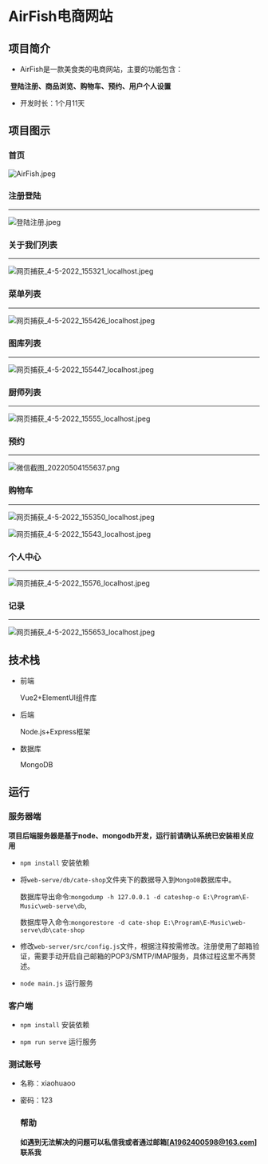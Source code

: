 # AirFish电商网站

## 项目简介

* AirFish是一款美食类的电商网站，主要的功能包含：

​		**登陆注册、商品浏览、购物车、预约、用户个人设置**

* 开发时长：1个月11天

## 项目图示

### 首页

![AirFish.jpeg](https://s2.loli.net/2022/05/04/DeXtBUKcal7GjYu.jpg)

### 注册登陆

------

![登陆注册.jpeg](https://s2.loli.net/2022/05/04/Jm5QGOybpEz7ljT.jpg)

### 关于我们列表

***



![网页捕获_4-5-2022_155321_localhost.jpeg](https://s2.loli.net/2022/05/04/UtRZ7piTqX9rzhw.jpg)



### 菜单列表

***



![网页捕获_4-5-2022_155426_localhost.jpeg](https://s2.loli.net/2022/05/04/GYxqpUeEhAKot5f.jpg)

### 图库列表

***



![网页捕获_4-5-2022_155447_localhost.jpeg](https://s2.loli.net/2022/05/04/4lbxML2SHQc7KEn.jpg)

### 厨师列表

***



![网页捕获_4-5-2022_15555_localhost.jpeg](https://s2.loli.net/2022/05/04/vu51UqrsGDmoZYy.jpg)

### 预约

***



![微信截图_20220504155637.png](https://s2.loli.net/2022/05/04/Gc8i31Z7MJDXKIO.png)

### 购物车

***



![网页捕获_4-5-2022_155350_localhost.jpeg](https://s2.loli.net/2022/05/04/HL85AnrfagZYwDJ.jpg)

![网页捕获_4-5-2022_15543_localhost.jpeg](https://s2.loli.net/2022/05/04/zPnBKIptQCrm23o.jpg)

### 个人中心

***



![网页捕获_4-5-2022_15576_localhost.jpeg](https://s2.loli.net/2022/05/04/YaBWKO2oDGkEqJZ.jpg)

### 记录

***



![网页捕获_4-5-2022_155653_localhost.jpeg](https://s2.loli.net/2022/05/04/ALxoydOirtea1wV.jpg)

## 技术栈

* 前端

  Vue2+ElementUI组件库

* 后端

  Node.js+Express框架

* 数据库

  MongoDB
  
 ## 运行

  ### 服务器端

  **项目后端服务器是基于node、mongodb开发，运行前请确认系统已安装相关应用**

  - `npm install` 安装依赖

  - 将`web-serve/db/cate-shop`文件夹下的数据导入到`MongoDB`数据库中。

    数据库导出命令:`mongodump -h 127.0.0.1 -d cateshop-o E:\Program\E-Music\web-serve\db`,

    数据库导入命令:`mongorestore -d cate-shop E:\Program\E-Music\web-serve\db\cate-shop`

  - 修改`web-server/src/config.js`文件，根据注释按需修改。注册使用了邮箱验证，需要手动开启自己邮箱的POP3/SMTP/IMAP服务，具体过程这里不再赘述。

  - `node main.js` 运行服务

  ### 客户端

  - `npm install` 安装依赖

  - `npm run serve` 运行服务

  ### 测试账号

* 名称：xiaohuaoo

* 密码：123

  ### 帮助

  **如遇到无法解决的问题可以私信我或者通过邮箱[A1962400598@163.com]联系我**
